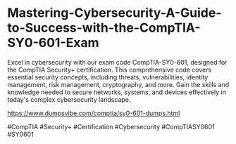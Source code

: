 # Mastering-Cybersecurity-A-Guide-to-Success-with-the-CompTIA-SY0-601-Exam

Excel in cybersecurity with our exam code CompTIA-SY0-601, designed for the CompTIA Security+ certification. 
This comprehensive code covers essential security concepts, including threats, vulnerabilities, identity management, risk management, cryptography, and more. 
Gain the skills and knowledge needed to secure networks, systems, and devices effectively in today's complex cybersecurity landscape.

https://www.dumpsvibe.com/comptia/sy0-601-dumps.html

#CompTIA #Security+ #Certification #Cybersecurity #CompTIASY0601 #SY0601
